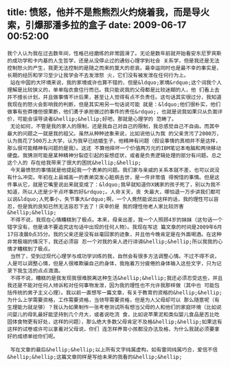 title: 愤怒，他并不是熊熊烈火灼烧着我，而是导火索，引爆那潘多拉的盒子
date: 2009-06-17 00:52:00
---

    我个人认为我在过去数年间，性格已经磨练的非常圆滑了。无论是数年前就开始看安东尼罗宾斯的成功学和卡内基的人生哲学，还是从没停止过的通俗心理学到社会 关系学，但是我还是无法控制怒火的产生，我更无法控制的是随之而来的莫大的悲哀。最幸运同时也是最不幸的事实是，长期的经历和学习至少让我学会不去发泄怒 火，它们没有被发泄在任何行为上。
     站在中国的大环境来说，我的家境或许也算不错的，但是&ldquo;家境&rdquo;这个词我个人理解是比较狭义的，单单指衣食住行而已。我只能说我的父母都是比较迷糊的人，他 们看上去并不擅长计划，并且做事情不计后果，甚至让人觉得有点不负责任。这句话其实很过分，我知道我现在的怒火会影响我的判断，但是其实用另一句话说可能 就是：&ldquo;他们很朴实，他们做事有些莽撞但很果断，他们勇于承担做过的事件的责任&rdquo;，也就是说我如果只从负面评价，可能会误导读者&hellip;&hellip;好吧，那就是心理学的 范畴了。
     无论如何，不管是我的家人的限制，还是我自己对自己的限制，我总感觉自己不自由。而其中最大的问题之一就是我的祖父。虽然从种种迹象来说，比如说他认为我 的父亲贪污了2000万，认为我花了500万上大学，认为我早已结婚生子，他精神有问题（假设事情的真相并不是这样，那么很可能精神有问题的是我）。这还 不算他摔坏一个价值两万元的IBM笔记本电脑和两块移动硬盘。我猜测可能是某种精神分裂症引起的妄想症状，或者是负责逻辑处理的部分有问题。总之这个人的 存在给我带来了很大的困扰&hellip;&hellip;
     今天最愤怒的事情就是他提起我一个表弟的问题。我们家与亲戚的关系本就不差，也可以说没有什么冲突。年初在上县城高一的表弟突发心脏病去世，是一件非常值 得惋惜的事情。但是这件事从它，就是它嘴里说出来就变成了：&ldquo;我早就知道你X姨家的孩子死了，别以为我不知道，所以人还是少干点坏事的好&rdquo;。人命关天，丧 失最大，哪怕退一万步讲我们都可以说&ldquo;人死事小，失节事大&rdquo;啊，一个人竟然能说出这样的话，我的理性可以容忍，但是我的良知已然无法容忍下去了！庆幸的是 我的理性他老人家比较厉害&hellip;&hellip;
     不得不说，我现在心情糟糕到了极点。本来，母亲出差，我一个人照顾4岁的妹妹（这句话一个错字没有，但是请不要追究这句话中出现的任何人物）。我现在写这 篇文章的时间是2009年6月17日凌晨0点35分。我的父亲还是没有丝毫回家的迹象，并且他今晚肯定是在外面喝酒。在这种非常极端的情况下，我还必须容 忍一个对我的亲人进行诽谤&hellip;&hellip;所以我我的心情才糟糕到了极点。
     当然了，受到过现代心理学与成功学训练的我，自然会有很多方法调整心情。不过不得不说，人是可以调整心情，但是人很难欺骗自己的身体，我拖着万分疲倦的身体输入这些文字，只为记录下我生活的点点滴滴。
     不得不说，糟糕的是我发现我很难脱离这种生活&hellip;&hellip;我还必须忍受这些，并且我还是不能对任何人倾诉和对任何事物发泄，因为我的理性也不允许我那样做（其中也 可能包括传统的男子主义心理）。我以前一直想写一篇文章，有关于教育的资格的&hellip;&hellip;为什么上学需要资格，工作需要资格，当领导需要资格，但是为人父母却可以 那么随意呢（有生理能力就足够）？我认为如果制作一张考卷测试所有想当父母的人和他们的家庭环境（比如说问婴儿的母乳最好能坚持到几个月大，或者说吃流 食，比如说苹果泥和类似婴儿食品是否比吃固体食物更有好处，这样的问题），那么绝大多数父母肯定不及格&hellip;&hellip;如果这有这样的试卷或许可以拿着对父母说，你们 连怎样养育小孩都没办法及格，为什么我就必须要拿好的成绩单给你们呢。

     写在文章的最后&hellip;&hellip;以上所有文字纯属虚构，如有雷同纯属巧合，爱信不信&hellip;&hellip;这篇文章同样是写给未来的我看的&hellip;&hellip;
